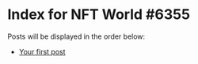 # Index for NFT World #6355
Posts will be displayed in the order below:

- [Your first post](./001-first.md)

